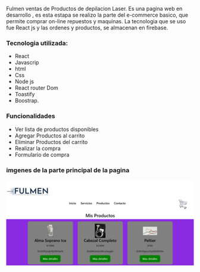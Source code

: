  Fulmen ventas de Productos de depilacion Laser.
Es una pagina web en desarrollo , es esta estapa se realizo la parte del e-commerce basico, que permite comprar on-line repuestos y maquinas. La tecnologia que se uso fue React js y las ordenes y productos, se almacenan en firebase. 


### Tecnologia utilizada:
* React
* Javascrip
* html 
* Css 
* Node js
* React router Dom
* Toastify
* Boostrap.

### Funcionalidades
* Ver lista de productos disponibles
* Agregar Productos al carrito
* Eliminar Productos del carrito
* Realizar la compra
* Formulario de compra

### imgenes de la parte principal de la pagina

![Captura](./public/img/captura.png )
